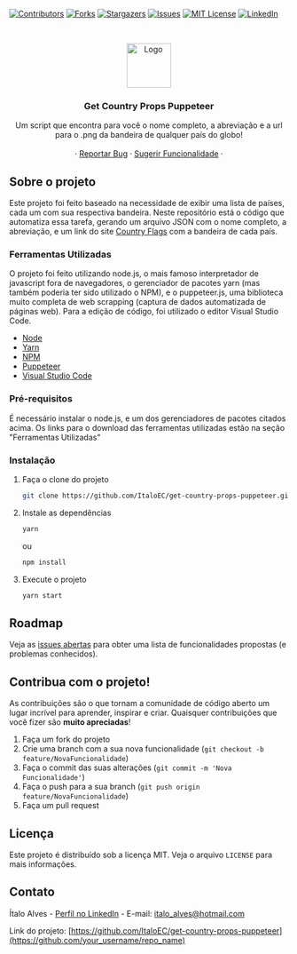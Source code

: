 <!--
*** Thanks for checking out the Best-README-Template. If you have a suggestion
*** that would make this better, please fork the repo and create a pull request
*** or simply open an issue with the tag "enhancement".
*** Thanks again! Now go create something AMAZING! :D
-->

<!-- PROJECT SHIELDS -->
<!--
*** I'm using markdown "reference style" links for readability.
*** Reference links are enclosed in brackets [ ] instead of parentheses ( ).
*** See the bottom of this document for the declaration of the reference variables
*** for contributors-url, forks-url, etc. This is an optional, concise syntax you may use.
*** https://www.markdownguide.org/basic-syntax/#reference-style-links
-->

[![Contributors][contributors-shield]][contributors-url]
[![Forks][forks-shield]][forks-url]
[![Stargazers][stars-shield]][stars-url]
[![Issues][issues-shield]][issues-url]
[![MIT License][license-shield]][license-url]
[![LinkedIn][linkedin-shield]][linkedin-url]

<!-- PROJECT LOGO -->
<br />
<p align="center">
  <a href="https://github.com/ItaloEC/get-country-props-puppeteer">
    <img src="https://www.countryflags.io/BR/shiny/64.png" alt="Logo" width="80" height="80">
  </a>

  <h3 align="center">Get Country Props Puppeteer</h3>

  <p align="center">
    Um script que encontra para você o nome completo, a abreviação e a url para o .png da bandeira de qualquer país do globo! 
    <br />
    <br />
    ·
    <a href="https://github.com/ItaloEC/get-country-props-puppeteer/issues">Reportar Bug</a>
    ·
    <a href="https://github.com/ItaloEC/get-country-props-puppeteer/issues">Sugerir Funcionalidade</a> 
        ·
  </p>
</p>

## Sobre o projeto

Este projeto foi feito baseado na necessidade de exibir uma lista de países, cada um com sua respectiva bandeira. Neste repositório está o código que automatiza essa tarefa, gerando um arquivo JSON com o nome completo, a abreviação, e um link do site <a href='https://www.countryflags.io/' >Country Flags</a> com a bandeira de cada país.

### Ferramentas Utilizadas

O projeto foi feito utilizando node.js, o mais famoso interpretador de javascript fora de navegadores, o gerenciador de pacotes yarn (mas também poderia ter sido utilizado o NPM), e o puppeteer.js, uma biblioteca muito completa de web scrapping (captura de dados automatizada de páginas web). Para a edição de código, foi utilizado o editor Visual Studio Code.

- [Node](https://nodejs.org/en/)
- [Yarn](https://yarnpkg.com/)
- [NPM](https://www.npmjs.com/)
- [Puppeteer](https://pptr.dev/)
- [Visual Studio Code](https://code.visualstudio.com/)

### Pré-requisitos

É necessário instalar o node.js, e um dos gerenciadores de pacotes citados acima. Os links para o download das ferramentas utilizadas estão na seção "Ferramentas Utilizadas"

### Instalação

1. Faça o clone do projeto
   ```sh
   git clone https://github.com/ItaloEC/get-country-props-puppeteer.git
   ```
2. Instale as dependências
   ```sh
   yarn
   ```
   ou
   ```sh
   npm install
   ```
3. Execute o projeto
   ```sh
   yarn start
   ```

## Roadmap

Veja as [issues abertas](https://github.com/ItaloEC/get-country-props-puppeteer/issues) para obter uma lista de funcionalidades propostas (e problemas conhecidos).

<!-- CONTRIBUTING -->

## Contribua com o projeto!

As contribuições são o que tornam a comunidade de código aberto um lugar incrível para aprender, inspirar e criar. Quaisquer contribuições que você fizer são **muito apreciadas**!

1. Faça um fork do projeto
2. Crie uma branch com a sua nova funcionalidade (`git checkout -b feature/NovaFuncionalidade`)
3. Faça o commit das suas alterações (`git commit -m 'Nova Funcionalidade'`)
4. Faça o push para a sua branch (`git push origin feature/NovaFuncionalidade`)
5. Faça um pull request

<!-- LICENSE -->

## Licença

Este projeto é distribuído sob a licença MIT. Veja o arquivo `LICENSE` para mais informações.

<!-- CONTACT -->

## Contato

Ítalo Alves - [Perfil no LinkedIn][linkedin-url] - E-mail: italo_alves@hotmail.com

Link do projeto: [https://github.com/ItaloEC/get-country-props-puppeteer](https://github.com/your_username/repo_name)

<!-- ACKNOWLEDGEMENTS -->

[contributors-shield]: https://img.shields.io/github/contributors/ItaloEC/get-country-props-puppeteer.svg?style=for-the-badge
[contributors-url]: https://github.com/ItaloEC/get-country-props-puppeteer/graphs/contributors
[forks-shield]: https://img.shields.io/github/forks/ItaloEC/get-country-props-puppeteer.svg?style=for-the-badge
[forks-url]: https://github.com/ItaloEC/get-country-props-puppeteer/network/members
[stars-shield]: https://img.shields.io/github/stars/ItaloEC/get-country-props-puppeteer.svg?style=for-the-badge
[stars-url]: https://github.com/ItaloEC/get-country-props-puppeteer/stargazers
[issues-shield]: https://img.shields.io/github/issues/ItaloEC/get-country-props-puppeteer.svg?style=for-the-badge
[issues-url]: https://github.com/ItaloEC/get-country-props-puppeteer/issues
[license-shield]: https://img.shields.io/github/license/ItaloEC/get-country-props-puppeteer.svg?style=for-the-badge
[license-url]: https://github.com/ItaloEC/get-country-props-puppeteer/blob/master/LICENSE.txt
[linkedin-shield]: https://img.shields.io/badge/-LinkedIn-black.svg?style=for-the-badge&logo=linkedin&colorB=555
[linkedin-url]: https://www.linkedin.com/in/italo-alves-8037129a/
